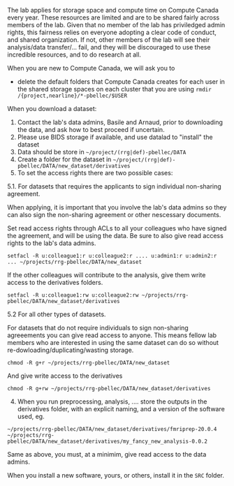 
The lab applies for storage space and compute time on Compute Canada every year.
These resources are limited and are to be shared fairly across members of the lab.
Given that no member of the lab has priviledged admin rights, this fairness relies on everyone adopting a clear code of conduct, and shared organization.
If not, other members of the lab will see their analysis/data transfer/... fail, and they will be discouraged to use these incredible resources, and to do research at all.

When you are new to Compute Canada, we will ask you to

- delete the default folders that Compute Canada creates for each user in the shared storage spaces on each cluster  that you are using
  `rmdir /{project,nearline}/*-pbellec/$USER`

When you download a dataset:

1. Contact the lab's data admins, Basile and Arnaud, prior to downloading the data, and ask how to best proceed if uncertain.
1. Please use BIDS storage if available, and use datalad to "install" the dataset
2. Data should be store in `~/project/(rrg|def)-pbellec/DATA`
4. Create a folder for the dataset in  `~/project/(rrg|def)-pbellec/DATA/new_dataset/derivatives`
3. To set the access rights there are two possible cases:

  5.1. For datasets that requires the applicants to sign individual non-sharing agreement.
  
  When applying, it is important that you involve the lab's data admins so they can also sign the non-sharing agreement or other nescessary documents.
    
  Set read access rights through ACLs to all your colleagues who have signed the agreement, and will be using the data. Be sure to also give read access rights to the lab's data admins.
    
  ```
  setfacl -R u:colleague1:r u:colleague2:r .... u:admin1:r u:admin2:r ... ~/projects/rrg-pbellec/DATA/new_dataset
  ```
    
  If the other colleagues will contribute to the analysis, give them write access to the derivatives folders.
    
  ```
  setfacl -R u:colleague1:rw u:colleague2:rw ~/projects/rrg-pbellec/DATA/new_dataset/derivatives
  ```

 5.2 For all other types of datasets.
 
For datasets that do not require individuals to sign non-sharing agreeements you can give read access to anyone. This means fellow lab members who are interested in using the same dataset can do so without re-dowloading/duplicating/wasting storage.
  
  ```
  chmod -R g+r ~/projects/rrg-pbellec/DATA/new_dataset
  ```
  And give write access to the derivatives
  ```
  chmod -R g+rw ~/projects/rrg-pbellec/DATA/new_dataset/derivatives
  ```
    
 4. When you run preprocessing, analysis, .... store the outputs in the derivatives folder, with an explicit naming, and a version of the software used, eg.

```
~/projects/rrg-pbellec/DATA/new_dataset/derivatives/fmriprep-20.0.4
~/projects/rrg-pbellec/DATA/new_dataset/derivatives/my_fancy_new_analysis-0.0.2
```
  Same as above, you must, at a minimim, give read access to the data admins.
    
When you install a new software, yours, or others, install it in the `SRC` folder.
